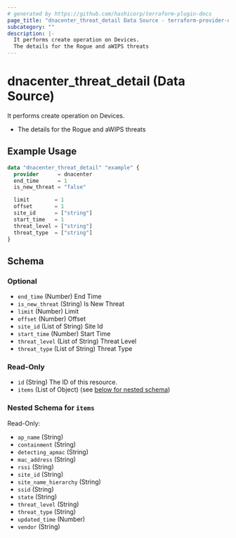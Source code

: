 ```yaml
---
# generated by https://github.com/hashicorp/terraform-plugin-docs
page_title: "dnacenter_threat_detail Data Source - terraform-provider-dnacenter"
subcategory: ""
description: |-
  It performs create operation on Devices.
  The details for the Rogue and aWIPS threats
---
```


# dnacenter_threat_detail (Data Source)

It performs create operation on Devices.

- The details for the Rogue and aWIPS threats

## Example Usage

```terraform
data "dnacenter_threat_detail" "example" {
  provider      = dnacenter
  end_time      = 1
  is_new_threat = "false"

  limit        = 1
  offset       = 1
  site_id      = ["string"]
  start_time   = 1
  threat_level = ["string"]
  threat_type  = ["string"]
}
```

<!-- schema generated by tfplugindocs -->
## Schema

### Optional

- `end_time` (Number) End Time
- `is_new_threat` (String) Is New Threat
- `limit` (Number) Limit
- `offset` (Number) Offset
- `site_id` (List of String) Site Id
- `start_time` (Number) Start Time
- `threat_level` (List of String) Threat Level
- `threat_type` (List of String) Threat Type

### Read-Only

- `id` (String) The ID of this resource.
- `items` (List of Object) (see [below for nested schema](#nestedatt--items))

<a id="nestedatt--items"></a>
### Nested Schema for `items`

Read-Only:

- `ap_name` (String)
- `containment` (String)
- `detecting_apmac` (String)
- `mac_address` (String)
- `rssi` (String)
- `site_id` (String)
- `site_name_hierarchy` (String)
- `ssid` (String)
- `state` (String)
- `threat_level` (String)
- `threat_type` (String)
- `updated_time` (Number)
- `vendor` (String)
